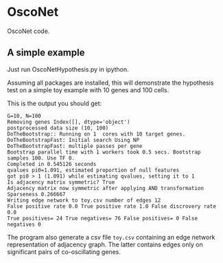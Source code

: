 # OscoNet
OscoNet code.

## A simple example

Just run OscoNetHypothesis.py in ipython.

Assuming all packages are installed, this will demonstrate the hypothesis test on a simple
toy example with 10 genes and 100 cells.

This is the output you should get:

```
G=10, N=100
Removing genes Index([], dtype='object')
postprocessed data size (10, 100)
DoTheBootstrap:: Running on 1  cores with 10 target genes.
DoTheBootstrapFast: Initial search Using NP
DoTheBootstrapFast: multiple passes per gene
Bootstrap parallel time with 1 workers took 0.5 secs. Bootstrap samples 100. Use TF 0.
Completed in 0.545126 seconds
qvalues pi0=1.091, estimated proportion of null features
got pi0 > 1 (1.091) while estimating qvalues, setting it to 1
Is adjacency matrix symmetric? True
Adjacency matrix now symmetric after applying AND transformation
Sparseness 0.266667
Writing edge network to toy.csv number of edges 12
False positive rate 0.0 True positive rate 1.0 False discrovery rate 0.0
True positives= 24 True negatives= 76 False positives= 0 False negatives 0
```

The program also generate a csv file ```toy.csv``` containing an edge network representation of
adjacency graph. The latter contains edges only on significant pairs
of co-oscillating genes.